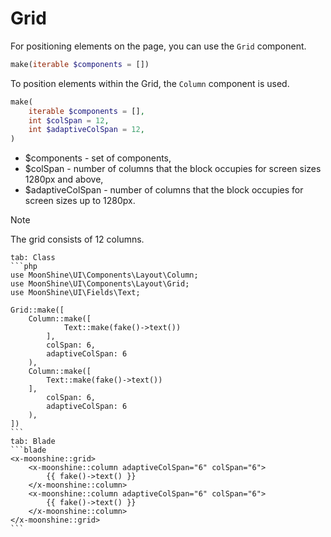 # Grid

For positioning elements on the page, you can use the `Grid` component.

```php
make(iterable $components = [])
```

To position elements within the Grid, the `Column` component is used.

```php
make(
    iterable $components = [],
    int $colSpan = 12,
    int $adaptiveColSpan = 12,
)
```

 - $components - set of components,
 - $colSpan - number of columns that the block occupies for screen sizes 1280px and above,
 - $adaptiveColSpan - number of columns that the block occupies for screen sizes up to 1280px.

> [!NOTE]
> The grid consists of 12 columns.

~~~tabs
tab: Class
```php
use MoonShine\UI\Components\Layout\Column;
use MoonShine\UI\Components\Layout\Grid;
use MoonShine\UI\Fields\Text;

Grid::make([
    Column::make([
            Text::make(fake()->text())
        ],
        colSpan: 6,
        adaptiveColSpan: 6
    ),
    Column::make([
        Text::make(fake()->text())
    ],
        colSpan: 6,
        adaptiveColSpan: 6
    ),
])
```
tab: Blade
```blade
<x-moonshine::grid>
    <x-moonshine::column adaptiveColSpan="6" colSpan="6">
        {{ fake()->text() }}
    </x-moonshine::column>
    <x-moonshine::column adaptiveColSpan="6" colSpan="6">
        {{ fake()->text() }}
    </x-moonshine::column>
</x-moonshine::grid>
```
~~~